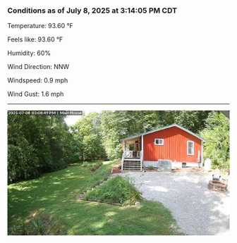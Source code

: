 ### Conditions as of July 8, 2025 at 3:14:05 PM CDT 

Temperature: 93.60 &deg;F

Feels like: 93.60 &deg;F

Humidity: 60%

Wind Direction: NNW

Windspeed: 0.9 mph

Wind Gust: 1.6 mph

---

<img src="./images/latest.jpeg"/>

